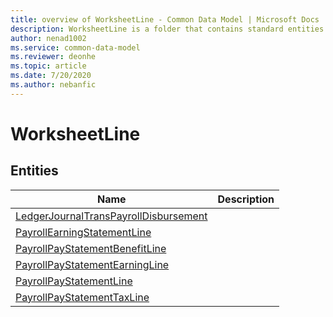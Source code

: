 ```yaml
---
title: overview of WorksheetLine - Common Data Model | Microsoft Docs
description: WorksheetLine is a folder that contains standard entities related to the Common Data Model.
author: nenad1002
ms.service: common-data-model
ms.reviewer: deonhe
ms.topic: article
ms.date: 7/20/2020
ms.author: nebanfic
---
```


# WorksheetLine


## Entities

|Name|Description|
|---|---|
|[LedgerJournalTransPayrollDisbursement](LedgerJournalTransPayrollDisbursement.md)||
|[PayrollEarningStatementLine](PayrollEarningStatementLine.md)||
|[PayrollPayStatementBenefitLine](PayrollPayStatementBenefitLine.md)||
|[PayrollPayStatementEarningLine](PayrollPayStatementEarningLine.md)||
|[PayrollPayStatementLine](PayrollPayStatementLine.md)||
|[PayrollPayStatementTaxLine](PayrollPayStatementTaxLine.md)||
